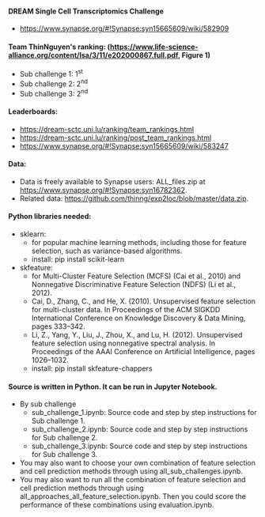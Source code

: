 #### DREAM Single Cell Transcriptomics Challenge
- https://www.synapse.org/#!Synapse:syn15665609/wiki/582909
#### Team ThinNguyen's ranking: (https://www.life-science-alliance.org/content/lsa/3/11/e202000867.full.pdf, Figure 1)
- Sub challenge 1: 1<sup>st</sup>
- Sub challenge 2: 2<sup>nd</sup>
- Sub challenge 3: 2<sup>nd</sup>
#### Leaderboards: 
- https://dream-sctc.uni.lu/ranking/team_rankings.html
- https://dream-sctc.uni.lu/ranking/post_team_rankings.html
- https://www.synapse.org/#!Synapse:syn15665609/wiki/583247
#### Data: 
- Data is freely available to Synapse users: ALL_files.zip at https://www.synapse.org/#!Synapse:syn16782362.
- Related data: https://github.com/thinng/exp2loc/blob/master/data.zip.

#### Python libraries needed:
* sklearn: 
     * for popular machine learning methods, including those for feature selection, such as variance-based algorithms. 
     * install: pip install scikit-learn
* skfeature:  
   * for Multi-Cluster Feature Selection (MCFS) (Cai et al., 2010) and Nonnegative Discriminative Feature Selection (NDFS) (Li et al., 2012).
   * Cai, D., Zhang, C., and He, X. (2010). Unsupervised feature selection for multi-cluster data. In Proceedings of the ACM SIGKDD International Conference on Knowledge Discovery & Data Mining, pages 333–342.
   * Li, Z., Yang, Y., Liu, J., Zhou, X., and Lu, H. (2012). Unsupervised feature selection using nonnegative spectral analysis. In Proceedings of the AAAI Conference on Artificial Intelligence, pages 1026–1032.
   * install: pip install skfeature-chappers


#### Source is written in Python. It can be run in Jupyter Notebook.
* By sub challenge
    * sub_challenge_1.ipynb: Source code and step by step instructions for Sub challenge 1.
    * sub_challenge_2.ipynb: Source code and step by step instructions for Sub challenge 2.
    * sub_challenge_3.ipynb: Source code and step by step instructions for Sub challenge 3.
* You may also want to choose your own combination of feature selection and cell prediction
methods through using all_sub_challenges.ipynb.
* You may also want to run all the combination of feature selection and cell prediction
methods through using all_approaches_all_feature_selection.ipynb. Then you could score the performance of these combinations using evaluation.ipynb.

